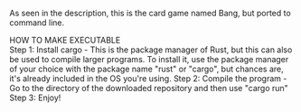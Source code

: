 As seen in the description, this is the card game named Bang, but ported to command line.

HOW TO MAKE EXECUTABLE<br>
	Step 1: Install cargo - This is the package manager of Rust, but this can also be used to compile larger programs. To install it, use the package manager of your choice with the package name "rust" or "cargo", but chances are, it's already included in the OS you're using.
  Step 2: Compile the program - Go to the directory of the downloaded repository and then use "cargo run"<br>
  Step 3: Enjoy!
